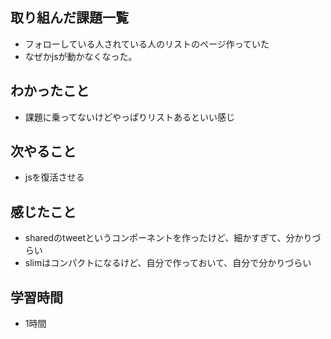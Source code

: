 ## 取り組んだ課題一覧
- フォローしている人されている人のリストのページ作っていた
- なぜかjsが動かなくなった。

## わかったこと
- 課題に乗ってないけどやっぱりリストあるといい感じ

## 次やること
- jsを復活させる

## 感じたこと
- sharedのtweetというコンポーネントを作ったけど、細かすぎて、分かりづらい
- slimはコンパクトになるけど、自分で作っておいて、自分で分かりづらい

## 学習時間
- 1時間